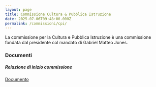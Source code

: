 ```yaml
---
layout: page
title: Commissione Cultura & Pubblica Istruzione
date: 2025-07-06T09:48:00.000Z
permalink: /commissioni/cpi/
---
```

La commissione per la Cultura e Pubblica Istruzione è una commissione fondata dal presidente col mandato di Gabriel Matteo Jones.

<section class="it-page-section mb-30" data-audio="">
  <h3 class="mb-3" id="Docs">Documenti</h3>
  <div class="row">
    <div class="col-sm-6">
      <div class="card card-teaser card-teaser-info p-3 m-1 bx-shadow-sm rounded" style="word-break: break-all;">
        <div class="card-body pe-3">
          <h5 class="card-title fw-semibold">
            Relazione di inizio commissione
          </h5>
          <div class="card-text lh-lg">
            <a target="_blank" aria-label="" title="" href="/docs/ccpi/">
              Documento
            </a>
          </div>
        </div>
      </div>
    </div>
  </div>
</section>
